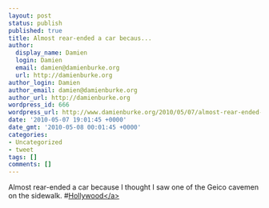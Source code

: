 ```yaml
---
layout: post
status: publish
published: true
title: Almost rear-ended a car becaus...
author:
  display_name: Damien
  login: Damien
  email: damien@damienburke.org
  url: http://damienburke.org
author_login: Damien
author_email: damien@damienburke.org
author_url: http://damienburke.org
wordpress_id: 666
wordpress_url: http://www.damienburke.org/2010/05/07/almost-rear-ended-a-car-becaus/
date: '2010-05-07 19:01:45 +0000'
date_gmt: '2010-05-08 00:01:45 +0000'
categories:
- Uncategorized
- tweet
tags: []
comments: []
---
```

<p>Almost rear-ended a car because I thought I saw one of the Geico cavemen on the sidewalk. #<a href="http:&#47;&#47;search.twitter.com&#47;search?q=%23Hollywood" class="aktt_hashtag">Hollywood<&#47;a></p>
